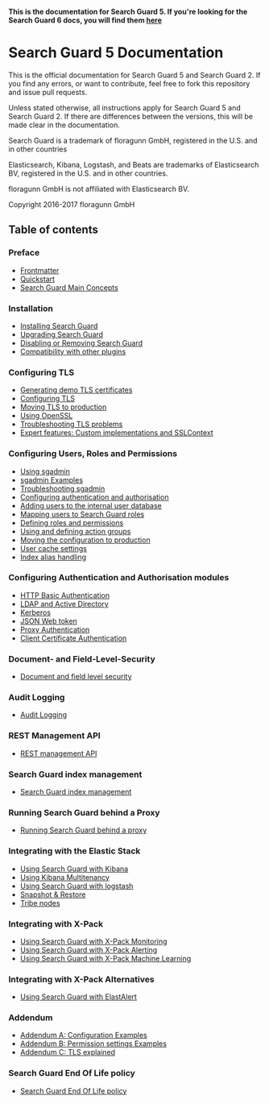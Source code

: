 <!---
Copryight 2016-2017 floragunn GmbH
-->

**This is the documentation for Search Guard 5. If you're looking for the Search Guard 6 docs, you will find them [here](https://github.com/floragunncom/search-guard-docs/tree/6.x)**

# Search Guard 5 Documentation

This is the official documentation for Search Guard 5 and Search Guard 2. If you find any errors, or want to contribute, feel free to fork this repository and issue pull requests.

Unless stated otherwise, all instructions apply for  Search Guard 5 and Search Guard 2. If there are differences between the versions, this will be made clear in the documentation.

Search Guard is a trademark of floragunn GmbH, registered in the U.S. and in other countries

Elasticsearch, Kibana, Logstash, and Beats are trademarks of Elasticsearch BV, registered in the U.S. and in other countries.

floragunn GmbH is not affiliated with Elasticsearch BV.

Copyright 2016-2017 floragunn GmbH

## Table of contents

### Preface

* [Frontmatter](frontmatter.md)
* [Quickstart](quickstart.md)
* [Search Guard Main Concepts](overview.md)

### Installation

* [Installing Search Guard](installation.md)
* [Upgrading Search Guard](upgrading.md)
* [Disabling or Removing Search Guard](removing.md)
* [Compatibility with other plugins](compatibility.md)

### Configuring TLS

* [Generating demo TLS certificates](tls_generate_demo_certificates.md)
* [Configuring TLS](tls_configuration.md)
* [Moving TLS to production](tls_certificates_production.md)
* [Using OpenSSL](tls_openssl.md)
* [Troubleshooting TLS problems](tls_troubleshooting.md)
* [Expert features: Custom implementations and SSLContext](tls_expert.md)

### Configuring Users, Roles and Permissions

* [Using sgadmin](sgadmin.md)
* [sgadmin Examples](sgadmin_examples.md)
* [Troubleshooting sgadmin](sgadmin_troubleshooting.md)
* [Configuring authentication and authorisation](configuration_auth.md)
* [Adding users to the internal user database](configuration_internalusers.md)
* [Mapping users to Search Guard roles](configuration_roles_mapping.md)
* [Defining roles and permissions](configuration_roles_permissions.md)
* [Using and defining action groups](configuration_action_groups.md)
* [Moving the configuration to production](configuration_production.md)
* [User cache settings](configuration_cache.md)
* [Index alias handling](configuration_alias.md)

### Configuring Authentication and Authorisation modules

* [HTTP Basic Authentication](httpbasic.md)
* [LDAP and Active Directory](ldap.md)
* [Kerberos](kerberos.md)
* [JSON Web token](jwt.md)
* [Proxy Authentication](proxy_auth.md)
* [Client Certificate Authentication](clientcert_auth.md)

### Document- and Field-Level-Security
* [Document and field level security](dlsfls.md)

### Audit Logging
* [Audit Logging](auditlogging.md)

### REST Management API
* [REST management API](managementapi.md)

### Search Guard index management
* [Search Guard index management](sgindex.md)

### Running Search Guard behind a Proxy
* [Running Search Guard behind a proxy](proxies.md)

### Integrating with the Elastic Stack
* [Using Search Guard with Kibana](kibana.md)
* [Using Kibana Multitenancy](multitenancy.md)
* [Using Search Guard with logstash](logstash.md)
* [Snapshot & Restore](snapshots.md)
* [Tribe nodes](tribenodes.md)

### Integrating with X-Pack
* [Using Search Guard with X-Pack Monitoring](x_pack_monitoring.md)
* [Using Search Guard with X-Pack Alerting](x_pack_alerting.md)
* [Using Search Guard with X-Pack Machine Learning](x_pack_machine_learning.md)

### Integrating with X-Pack Alternatives
* [Using Search Guard with ElastAlert](elastalert.md)

### Addendum
* [Addendum A: Configuration Examples](addendum_a_configuration_examples.md)
* [Addendum B: Permission settings Examples](addendum_b_permission_settings_examples.md)
* [Addendum C: TLS explained](addendum_c_tls_primer.md)

### Search Guard End Of Life policy
* [Search Guard End Of Life policy](eol.md)